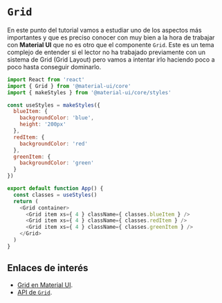 # `Grid`

En este punto del tutorial vamos a estudiar uno de los aspectos más importantes y que es preciso conocer con muy bien a la hora de trabajar con **Material UI** que no es otro que el componente `Grid`. Este es un tema complejo de entender si el lector no ha trabajado previamente con un sistema de Grid (Grid Layout) pero vamos a intentar irlo haciendo poco a poco hasta conseguir dominarlo.



```javascript
import React from 'react'
import { Grid } from '@material-ui/core'
import { makeStyles } from '@material-ui/core/styles'

const useStyles = makeStyles({
  blueItem: {
    backgroundColor: 'blue',
    height: '200px'
  },
  redItem: {
    backgroundColor: 'red'
  },
  greenItem: {
    backgroundColor: 'green'
  }
})

export default function App() {
  const classes = useStyles() 
  return (
    <Grid container>
      <Grid item xs={ 4 } className={ classes.blueItem } />
      <Grid item xs={ 4 } className={ classes.redItem } />
      <Grid item xs={ 4 } className={ classes.greenItem } />
    </Grid>
  )
}
```





## Enlaces de interés

* [Grid en Material UI](https://material-ui.com/components/grid/#grid).
* [API de `Grid`](https://material-ui.com/api/grid/).

